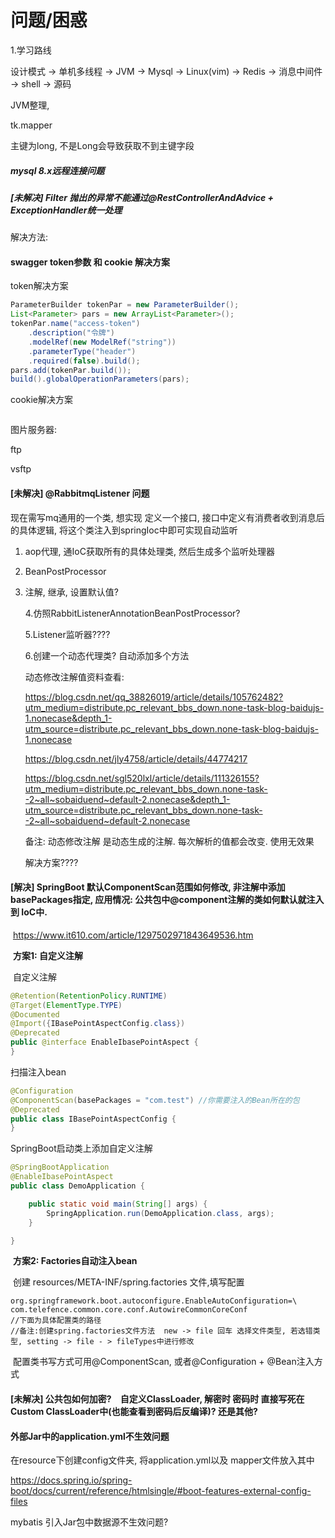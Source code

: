# 问题/困惑

1.学习路线

设计模式  ->  单机多线程  -> JVM  -> Mysql  -> Linux(vim) -> Redis -> 消息中间件 -> shell -> 源码

JVM整理,



tk.mapper

主键为long, 不是Long会导致获取不到主键字段



##### mysql 8.x远程连接问题



##### [未解决] Filter 抛出的异常不能通过@RestControllerAndAdvice + ExceptionHandler统一处理

解决方法: 



#### swagger token参数 和 cookie 解决方案

token解决方案

```java
ParameterBuilder tokenPar = new ParameterBuilder();
List<Parameter> pars = new ArrayList<Parameter>();
tokenPar.name("access-token")
    .description("令牌")
    .modelRef(new ModelRef("string"))
    .parameterType("header")
    .required(false).build();
pars.add(tokenPar.build());
build().globalOperationParameters(pars);
```

cookie解决方案

```java

```



图片服务器: 

ftp

vsftp



####  [未解决] @RabbitmqListener 问题 

现在需写mq通用的一个类, 想实现 定义一个接口, 接口中定义有消费者收到消息后的具体逻辑, 将这个类注入到springIoc中即可实现自动监听

1. aop代理, 通IoC获取所有的具体处理类, 然后生成多个监听处理器

2. BeanPostProcessor

3. 注解, 继承, 设置默认值?

   4.仿照RabbitListenerAnnotationBeanPostProcessor?

   5.Listener监听器????
   
   6.创建一个动态代理类? 自动添加多个方法
   
   
   
   动态修改注解值资料查看:
   
   https://blog.csdn.net/qq_38826019/article/details/105762482?utm_medium=distribute.pc_relevant_bbs_down.none-task-blog-baidujs-1.nonecase&depth_1-utm_source=distribute.pc_relevant_bbs_down.none-task-blog-baidujs-1.nonecase
   
   https://blog.csdn.net/jly4758/article/details/44774217
   
   https://blog.csdn.net/sgl520lxl/article/details/111326155?utm_medium=distribute.pc_relevant_bbs_down.none-task--2~all~sobaiduend~default-2.nonecase&depth_1-utm_source=distribute.pc_relevant_bbs_down.none-task--2~all~sobaiduend~default-2.nonecase
   
   备注:  动态修改注解 是动态生成的注解.  每次解析的值都会改变. 使用无效果
   
   
   
   解决方案????
   
   



#### [解决] SpringBoot 默认ComponentScan范围如何修改, 非注解中添加basePackages指定, 应用情况: 公共包中@component注解的类如何默认就注入到 IoC中.

​	https://www.it610.com/article/1297502971843649536.htm

​	**方案1: 自定义注解**

​	自定义注解

```java
@Retention(RetentionPolicy.RUNTIME)
@Target(ElementType.TYPE)
@Documented
@Import({IBasePointAspectConfig.class})
@Deprecated
public @interface EnableIbasePointAspect {
}
```

扫描注入bean

```java
@Configuration
@ComponentScan(basePackages = "com.test") //你需要注入的Bean所在的包
@Deprecated
public class IBasePointAspectConfig {
}
```

SpringBoot启动类上添加自定义注解

```java
@SpringBootApplication
@EnableIbasePointAspect
public class DemoApplication {

    public static void main(String[] args) {
        SpringApplication.run(DemoApplication.class, args);
    }

}
```

​	**方案2: Factories自动注入bean**

​	创建 resources/META-INF/spring.factories 文件,填写配置

```properties
org.springframework.boot.autoconfigure.EnableAutoConfiguration=\
com.telefence.common.core.conf.AutowireCommonCoreConf
//下面为具体配置类的路径
//备注:创建spring.factories文件方法  new -> file 回车 选择文件类型, 若选错类型, setting -> file - > fileTypes中进行修改
```

​	配置类书写方式可用@ComponentScan, 或者@Configuration + @Bean注入方式







#### [未解决] 公共包如何加密?　自定义ClassLoader, 解密时 密码时 直接写死在 Custom ClassLoader中(也能查看到密码后反编译)? 还是其他?





#### 外部Jar中的application.yml不生效问题

在resource下创建config文件夹, 将application.yml以及 mapper文件放入其中

https://docs.spring.io/spring-boot/docs/current/reference/htmlsingle/#boot-features-external-config-files



mybatis 引入Jar包中数据源不生效问题?